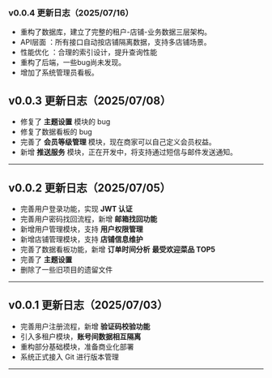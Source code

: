 ### v0.0.4 更新日志（2025/07/16）
- 重构了数据库，建立了完整的租户-店铺-业务数据三层架构。
- API层面 ：所有接口自动按店铺隔离数据，支持多店铺场景。
- 性能优化 ：合理的索引设计，提升查询性能
- 重构了后端，一些bug尚未发现。
- 增加了系统管理员看板。

## v0.0.3 更新日志（2025/07/08）

- 修复了 **主题设置** 模块的 bug
- 修复了数据看板的 bug
- 完善了 **会员等级管理** 模块，现在商家可以自己定义会员权益。
- 新增 **推送服务** 模块，正在开发中，将支持通过短信与邮件发送通知。

---

## v0.0.2 更新日志（2025/07/05）

- 完善用户登录功能，实现 **JWT 认证**
- 完善用户密码找回流程，新增 **邮箱找回功能**
- 新增用户管理模块，支持 **用户权限管理**
- 新增店铺管理模块，支持 **店铺信息维护**
- 完善了数据看板功能，新增 **订单时间分析** **最受欢迎菜品 TOP5**
- 完善了 **主题设置**
- 删除了一些旧项目的遗留文件

---

## v0.0.1 更新日志（2025/07/03）

- 完善用户注册流程，新增 **验证码校验功能**
- 引入多租户模块，**账号间数据相互隔离**
- 重构部分基础模块，准备商业化部署
- 系统正式接入 Git 进行版本管理

---
